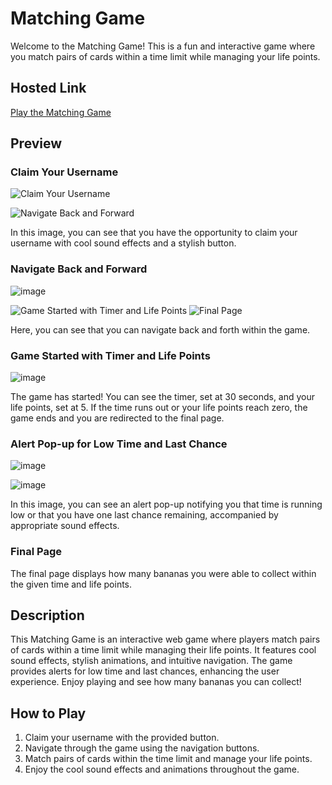 # Matching Game

Welcome to the Matching Game! This is a fun and interactive game where you match pairs of cards within a time limit while managing your life points.

## Hosted Link

[Play the Matching Game](https://matching-game-ivory.vercel.app/)

## Preview

### Claim Your Username
![Claim Your Username](https://github.com/Ayush19bansal/Matching-Game/assets/118842033/f8a22aab-0fb1-4c73-84dd-38b6fa6fb4c9)

![Navigate Back and Forward](https://github.com/Ayush19bansal/Matching-Game/assets/118842033/0e20af05-9c53-42b3-b687-ac146a4f565f)

In this image, you can see that you have the opportunity to claim your username with cool sound effects and a stylish button.

### Navigate Back and Forward
![image](https://github.com/Ayush19bansal/Matching-Game/assets/118842033/e953d252-0c95-4ee5-8eca-22624d0920c1)

![Game Started with Timer and Life Points](https://github.com/Ayush19bansal/Matching-Game/assets/118842033/3b818adf-1b67-4449-8216-57309c30d712)
![Final Page](https://github.com/Ayush19bansal/Matching-Game/assets/118842033/507be98d-5a2e-483d-a116-148fc46c6539)



Here, you can see that you can navigate back and forth within the game.

### Game Started with Timer and Life Points
![image](https://github.com/Ayush19bansal/Matching-Game/assets/118842033/86e39909-9fae-4499-8d84-f5c28430790e)


The game has started! You can see the timer, set at 30 seconds, and your life points, set at 5. If the time runs out or your life points reach zero, the game ends and you are redirected to the final page.

### Alert Pop-up for Low Time and Last Chance
![image](https://github.com/Ayush19bansal/Matching-Game/assets/118842033/0897545e-1768-489a-9062-79cff8f1e94a)

![image](https://github.com/Ayush19bansal/Matching-Game/assets/118842033/e0d23b8f-6073-4462-9e1c-7370a411441a)


In this image, you can see an alert pop-up notifying you that time is running low or that you have one last chance remaining, accompanied by appropriate sound effects.

### Final Page


The final page displays how many bananas you were able to collect within the given time and life points.

## Description

This Matching Game is an interactive web game where players match pairs of cards within a time limit while managing their life points. It features cool sound effects, stylish animations, and intuitive navigation. The game provides alerts for low time and last chances, enhancing the user experience. Enjoy playing and see how many bananas you can collect!

## How to Play

1. Claim your username with the provided button.
2. Navigate through the game using the navigation buttons.
3. Match pairs of cards within the time limit and manage your life points.
4. Enjoy the cool sound effects and animations throughout the game.






